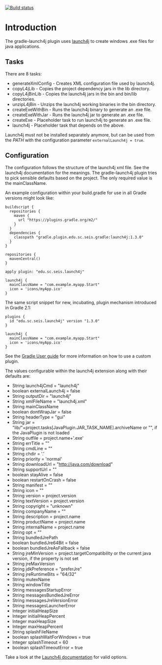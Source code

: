 [![Build status](https://ci.appveyor.com/api/projects/status/xscd7594tneg721r/branch/master?svg=true)](https://ci.appveyor.com/project/TheBoegl/gradle-launch4j/branch/master)

Introduction
============

The gradle-launch4j plugin uses [launch4j](http://launch4j.sourceforge.net/) to create windows .exe files for java applications.

Tasks
-----
There are 8 tasks:

  * generateXmlConfig - Creates XML configuration file used by launch4j.
  * copyL4jLib - Copies the project dependency jars in the lib directory.
  * copyL4jBinLib - Copies the launch4j jars in the bin and bin/lib directories.
  * unzipL4jBin - Unzips the launch4j working binaries in the bin directory.
  * createExeWithBin - Runs the launch4j binary to generate an .exe file.
  * createExeWithJar - Runs the launch4j jar to generate an .exe file.
  * createExe - Placeholder task to run launch4j to generate an .exe file.
  * launch4j - Placeholder task that depends on the above.

Launch4j must not be installed separately anymore, but can be used from the *PATH* with the configuration parameter `externalLaunch4j = true`.

Configuration
-------------

The configuration follows the structure of the launch4j xml file. See the launch4j documentation for the meanings. The gradle-launch4j plugin tries to pick sensible defaults based on the project. The only required
value is the mainClassName.

An example configuration within your build.gradle for use in all Gradle versions might look like:

    buildscript {
      repositories {
        maven {
          url "https://plugins.gradle.org/m2/"
        }
      }
      dependencies {
        classpath "gradle.plugin.edu.sc.seis.gradle:launch4j:1.3.0"
      }
    }

    repositories {
      mavenCentral()
    }

    apply plugin: "edu.sc.seis.launch4j"

    launch4j {
      mainClassName = "com.example.myapp.Start"
      icon = 'icons/myApp.ico'
    }

The same script snippet for new, incubating, plugin mechanism introduced in Gradle 2.1:

    plugins {
      id "edu.sc.seis.launch4j" version "1.3.0"
    }

    launch4j {
      mainClassName = "com.example.myapp.Start"
      icon = 'icons/myApp.ico'
    }

See the [Gradle User guide](http://gradle.org/docs/current/userguide/custom_plugins.html#customPluginStandalone) for more information on how to use a custom plugin.

The values configurable within the launch4j extension along with their defaults are:

 *    String launch4jCmd = "launch4j"
 *    boolean externalLaunch4j = false
 *    String outputDir = "launch4j"
 *    String xmlFileName = "launch4j.xml"
 *    String mainClassName
 *    boolean dontWrapJar = false
 *    String headerType = "gui"
 *    String jar = "lib/"+project.tasks[JavaPlugin.JAR_TASK_NAME].archiveName or "", if the JavaPlugin is not loaded
 *    String outfile = project.name+'.exe'
 *    String errTitle = ""
 *    String cmdLine = ""
 *    String chdir = '.'
 *    String priority = 'normal'
 *    String downloadUrl = "http://java.com/download"
 *    String supportUrl = ""
 *    boolean stayAlive = false
 *    boolean restartOnCrash = false
 *    String manifest = ""
 *    String icon = ""
 *    String version = project.version
 *    String textVersion = project.version
 *    String copyright = "unknown"
 *    String companyName = ""
 *    String description = project.name
 *    String productName = project.name
 *    String internalName = project.name
 *    String opt = ""
 *    String bundledJrePath
 *    boolean bundledJre64Bit = false
 *    boolean bundledJreAsFallback = false
 *    String jreMinVersion = project.targetCompatibility or the current java version, if the property is not set
 *    String jreMaxVersion
 *    String jdkPreference = "preferJre"
 *    String jreRuntimeBits = "64/32"
 *    String mutexName
 *    String windowTitle
 *    String messagesStartupError
 *    String messagesBundledJreError
 *    String messagesJreVersionError
 *    String messagesLauncherError
 *    Integer initialHeapSize
 *    Integer initialHeapPercent
 *    Integer maxHeapSize
 *    Integer maxHeapPercent
 *    String splashFileName
 *    boolean splashWaitForWindows = true
 *    Integer splashTimeout = 60
 *    boolean splashTimeoutError = true

 Take a look at the [Launch4j documentation](http://launch4j.sourceforge.net/docs.html#Configuration_file) for valid options.
